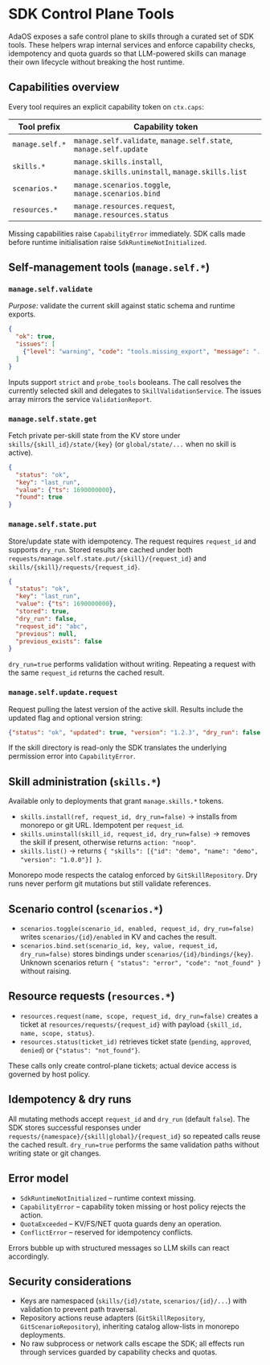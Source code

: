 # SDK Control Plane Tools

AdaOS exposes a safe control plane to skills through a curated set of SDK tools.
These helpers wrap internal services and enforce capability checks, idempotency and
quota guards so that LLM-powered skills can manage their own lifecycle without
breaking the host runtime.

## Capabilities overview

Every tool requires an explicit capability token on `ctx.caps`:

| Tool prefix                | Capability token                |
|---------------------------|---------------------------------|
| `manage.self.*`           | `manage.self.validate`, `manage.self.state`, `manage.self.update` |
| `skills.*`                | `manage.skills.install`, `manage.skills.uninstall`, `manage.skills.list` |
| `scenarios.*`             | `manage.scenarios.toggle`, `manage.scenarios.bind` |
| `resources.*`             | `manage.resources.request`, `manage.resources.status` |

Missing capabilities raise `CapabilityError` immediately. SDK calls made before
runtime initialisation raise `SdkRuntimeNotInitialized`.

## Self-management tools (`manage.self.*`)

### `manage.self.validate`

*Purpose:* validate the current skill against static schema and runtime exports.

```json
{
  "ok": true,
  "issues": [
    {"level": "warning", "code": "tools.missing_export", "message": "...", "where": "tools[]"}
  ]
}
```

Inputs support `strict` and `probe_tools` booleans. The call resolves the
currently selected skill and delegates to `SkillValidationService`. The issues
array mirrors the service `ValidationReport`.

### `manage.self.state.get`

Fetch private per-skill state from the KV store under
`skills/{skill_id}/state/{key}` (or `global/state/...` when no skill is active).

```json
{
  "status": "ok",
  "key": "last_run",
  "value": {"ts": 1690000000},
  "found": true
}
```

### `manage.self.state.put`

Store/update state with idempotency. The request requires `request_id` and
supports `dry_run`. Stored results are cached under both
`requests/manage.self.state.put/{skill}/{request_id}` and
`skills/{skill}/requests/{request_id}`.

```json
{
  "status": "ok",
  "key": "last_run",
  "value": {"ts": 1690000000},
  "stored": true,
  "dry_run": false,
  "request_id": "abc",
  "previous": null,
  "previous_exists": false
}
```

`dry_run=true` performs validation without writing. Repeating a request with the
same `request_id` returns the cached result.

### `manage.self.update.request`

Request pulling the latest version of the active skill. Results include the
updated flag and optional version string:

```json
{"status": "ok", "updated": true, "version": "1.2.3", "dry_run": false, "request_id": "abc"}
```

If the skill directory is read-only the SDK translates the underlying
permission error into `CapabilityError`.

## Skill administration (`skills.*`)

Available only to deployments that grant `manage.skills.*` tokens.

* `skills.install(ref, request_id, dry_run=false)` → installs from monorepo or git
  URL. Idempotent per `request_id`.
* `skills.uninstall(skill_id, request_id, dry_run=false)` → removes the skill if
  present, otherwise returns `action: "noop"`.
* `skills.list()` → returns `{ "skills": [{"id": "demo", "name": "demo", "version": "1.0.0"}] }`.

Monorepo mode respects the catalog enforced by `GitSkillRepository`. Dry runs
never perform git mutations but still validate references.

## Scenario control (`scenarios.*`)

* `scenarios.toggle(scenario_id, enabled, request_id, dry_run=false)` writes
  `scenarios/{id}/enabled` in KV and caches the result.
* `scenarios.bind.set(scenario_id, key, value, request_id, dry_run=false)` stores
  bindings under `scenarios/{id}/bindings/{key}`. Unknown scenarios return
  `{ "status": "error", "code": "not_found" }` without raising.

## Resource requests (`resources.*`)

* `resources.request(name, scope, request_id, dry_run=false)` creates a ticket at
  `resources/requests/{request_id}` with payload `{skill_id, name, scope, status}`.
* `resources.status(ticket_id)` retrieves ticket state (`pending`, `approved`,
  `denied`) or `{"status": "not_found"}`.

These calls only create control-plane tickets; actual device access is governed
by host policy.

## Idempotency & dry runs

All mutating methods accept `request_id` and `dry_run` (default `false`). The
SDK stores successful responses under `requests/{namespace}/{skill|global}/{request_id}`
so repeated calls reuse the cached result. `dry_run=true` performs the same
validation paths without writing state or git changes.

## Error model

* `SdkRuntimeNotInitialized` – runtime context missing.
* `CapabilityError` – capability token missing or host policy rejects the action.
* `QuotaExceeded` – KV/FS/NET quota guards deny an operation.
* `ConflictError` – reserved for idempotency conflicts.

Errors bubble up with structured messages so LLM skills can react accordingly.

## Security considerations

* Keys are namespaced (`skills/{id}/state`, `scenarios/{id}/...`) with validation
  to prevent path traversal.
* Repository actions reuse adapters (`GitSkillRepository`, `GitScenarioRepository`),
  inheriting catalog allow-lists in monorepo deployments.
* No raw subprocess or network calls escape the SDK; all effects run through
  services guarded by capability checks and quotas.
